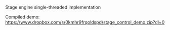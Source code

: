 Stage engine single-threaded implementation

Compiled demo:
https://www.dropbox.com/s/0kmhr9frqoldspd/stage_control_demo.zip?dl=0